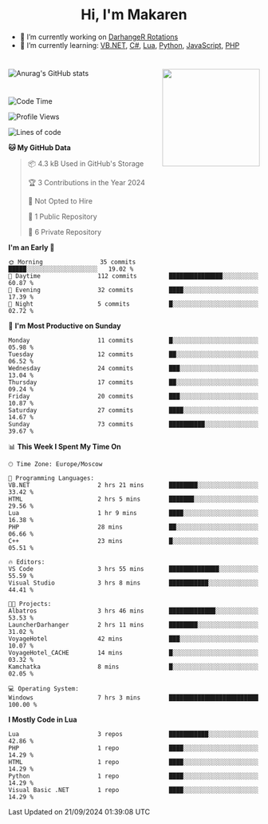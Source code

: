 <div id="header" align="center">
 <h1>Hi, I'm Makaren</h1>
</div>

- 🔭 I’m currently working on <a href="https://darhanger.github.io/rotations/">DarhangeR Rotations</a>
- 🌱 I’m currently learning: <a href="https://learn.microsoft.com/ru-ru/dotnet/visual-basic/">VB.NET</a>, <a href="https://dotnet.microsoft.com/en-us/languages/csharp">C#</a>, <a href="https://www.lua.org">Lua</a>, <a href="https://www.python.org">Python</a>, <a href="https://www.ecma-international.org/publications-and-standards/standards/ecma-262/">JavaScript</a>, <a href="https://www.php.net">PHP</a>
<!--
- 👯 I’m looking to collaborate on ...
- 🤔 I’m looking for help with ...
- 💬 Ask me about ...
- 📫 How to reach me: ...
- 😄 Pronouns: ...
- ⚡ Fun fact: ...
-->
#
![Anurag's GitHub stats](https://github-readme-stats.vercel.app/api?username=MakarenD&text_color=fff&icon_color=435cd9&show_icons=true&theme=dark&bg_color=00000000)<img align="right" src="https://media3.giphy.com/media/LaVp0AyqR5bGsC5Cbm/giphy.gif?cid=ecf05e4702j5mjw4h8mwt6p3xur6xnlpw7ymefs00ez9pcbs&ep=v1_gifs_search&rid=giphy.gif&ct=g" width="195"/> 

#
<!--START_SECTION:waka-->
![Code Time](http://img.shields.io/badge/Code%20Time-539%20hrs%206%20mins-blue)

![Profile Views](http://img.shields.io/badge/Profile%20Views-2-blue)

![Lines of code](https://img.shields.io/badge/From%20Hello%20World%20I%27ve%20Written-220.4%20thousand%20lines%20of%20code-blue)

**🐱 My GitHub Data** 

> 📦 4.3 kB Used in GitHub's Storage 
 > 
> 🏆 3 Contributions in the Year 2024
 > 
> 🚫 Not Opted to Hire
 > 
> 📜 1 Public Repository 
 > 
> 🔑 6 Private Repository 
 > 
**I'm an Early 🐤** 

```text
🌞 Morning                35 commits          █████░░░░░░░░░░░░░░░░░░░░   19.02 % 
🌆 Daytime                112 commits         ███████████████░░░░░░░░░░   60.87 % 
🌃 Evening                32 commits          ████░░░░░░░░░░░░░░░░░░░░░   17.39 % 
🌙 Night                  5 commits           █░░░░░░░░░░░░░░░░░░░░░░░░   02.72 % 
```
📅 **I'm Most Productive on Sunday** 

```text
Monday                   11 commits          █░░░░░░░░░░░░░░░░░░░░░░░░   05.98 % 
Tuesday                  12 commits          ██░░░░░░░░░░░░░░░░░░░░░░░   06.52 % 
Wednesday                24 commits          ███░░░░░░░░░░░░░░░░░░░░░░   13.04 % 
Thursday                 17 commits          ██░░░░░░░░░░░░░░░░░░░░░░░   09.24 % 
Friday                   20 commits          ███░░░░░░░░░░░░░░░░░░░░░░   10.87 % 
Saturday                 27 commits          ████░░░░░░░░░░░░░░░░░░░░░   14.67 % 
Sunday                   73 commits          ██████████░░░░░░░░░░░░░░░   39.67 % 
```


📊 **This Week I Spent My Time On** 

```text
🕑︎ Time Zone: Europe/Moscow

💬 Programming Languages: 
VB.NET                   2 hrs 21 mins       ████████░░░░░░░░░░░░░░░░░   33.42 % 
HTML                     2 hrs 5 mins        ███████░░░░░░░░░░░░░░░░░░   29.56 % 
Lua                      1 hr 9 mins         ████░░░░░░░░░░░░░░░░░░░░░   16.38 % 
PHP                      28 mins             ██░░░░░░░░░░░░░░░░░░░░░░░   06.66 % 
C++                      23 mins             █░░░░░░░░░░░░░░░░░░░░░░░░   05.51 % 

🔥 Editors: 
VS Code                  3 hrs 55 mins       ██████████████░░░░░░░░░░░   55.59 % 
Visual Studio            3 hrs 8 mins        ███████████░░░░░░░░░░░░░░   44.41 % 

🐱‍💻 Projects: 
Albatros                 3 hrs 46 mins       █████████████░░░░░░░░░░░░   53.53 % 
LauncherDarhanger        2 hrs 11 mins       ████████░░░░░░░░░░░░░░░░░   31.02 % 
VoyageHotel              42 mins             ███░░░░░░░░░░░░░░░░░░░░░░   10.07 % 
VoyageHotel_CACHE        14 mins             █░░░░░░░░░░░░░░░░░░░░░░░░   03.32 % 
Kamchatka                8 mins              █░░░░░░░░░░░░░░░░░░░░░░░░   02.05 % 

💻 Operating System: 
Windows                  7 hrs 3 mins        █████████████████████████   100.00 % 
```

**I Mostly Code in Lua** 

```text
Lua                      3 repos             ███████████░░░░░░░░░░░░░░   42.86 % 
PHP                      1 repo              ████░░░░░░░░░░░░░░░░░░░░░   14.29 % 
HTML                     1 repo              ████░░░░░░░░░░░░░░░░░░░░░   14.29 % 
Python                   1 repo              ████░░░░░░░░░░░░░░░░░░░░░   14.29 % 
Visual Basic .NET        1 repo              ████░░░░░░░░░░░░░░░░░░░░░   14.29 % 
```




 Last Updated on 21/09/2024 01:39:08 UTC
<!--END_SECTION:waka-->
